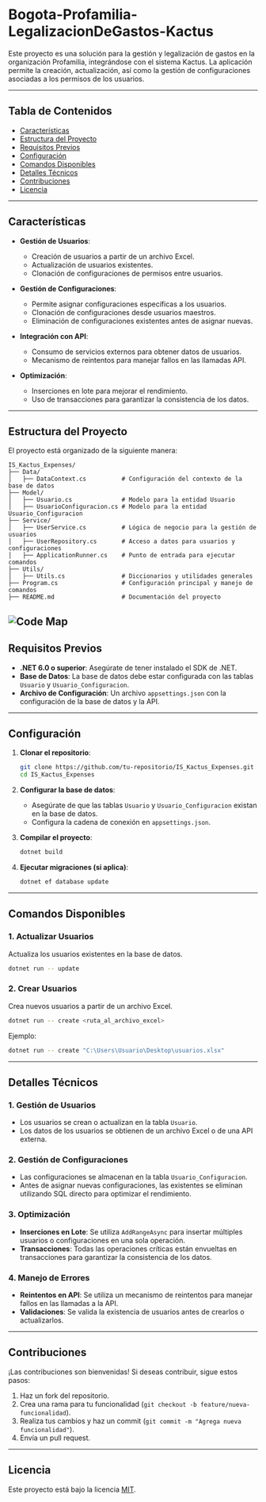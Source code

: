 # Bogota-Profamilia-LegalizacionDeGastos-Kactus

Este proyecto es una solución para la gestión y legalización de gastos en la organización Profamilia, integrándose con el sistema Kactus. La aplicación permite la creación, actualización, así como la gestión de configuraciones asociadas a los permisos de los usuarios.

---

## Tabla de Contenidos
- [Características](#características)
- [Estructura del Proyecto](#estructura-del-proyecto)
- [Requisitos Previos](#requisitos-previos)
- [Configuración](#configuración)
- [Comandos Disponibles](#comandos-disponibles)
- [Detalles Técnicos](#detalles-técnicos)
- [Contribuciones](#contribuciones)
- [Licencia](#licencia)

---

## Características

- **Gestión de Usuarios**:
  - Creación de usuarios a partir de un archivo Excel.
  - Actualización de usuarios existentes.
  - Clonación de configuraciones de permisos entre usuarios.

- **Gestión de Configuraciones**:
  - Permite asignar configuraciones específicas a los usuarios.
  - Clonación de configuraciones desde usuarios maestros.
  - Eliminación de configuraciones existentes antes de asignar nuevas.

- **Integración con API**:
  - Consumo de servicios externos para obtener datos de usuarios.
  - Mecanismo de reintentos para manejar fallos en las llamadas API.

- **Optimización**:
  - Inserciones en lote para mejorar el rendimiento.
  - Uso de transacciones para garantizar la consistencia de los datos.

---

## Estructura del Proyecto

El proyecto está organizado de la siguiente manera:

```
IS_Kactus_Expenses/
├── Data/
│   ├── DataContext.cs          # Configuración del contexto de la base de datos
├── Model/
│   ├── Usuario.cs              # Modelo para la entidad Usuario
│   ├── UsuarioConfiguracion.cs # Modelo para la entidad Usuario_Configuracion
├── Service/
│   ├── UserService.cs          # Lógica de negocio para la gestión de usuarios
│   ├── UserRepository.cs       # Acceso a datos para usuarios y configuraciones
│   ├── ApplicationRunner.cs    # Punto de entrada para ejecutar comandos
├── Utils/
│   ├── Utils.cs                # Diccionarios y utilidades generales
├── Program.cs                  # Configuración principal y manejo de comandos
├── README.md                   # Documentación del proyecto
```
![Code Map](CodeMap.png)
---

## Requisitos Previos

- **.NET 6.0 o superior**: Asegúrate de tener instalado el SDK de .NET.
- **Base de Datos**: La base de datos debe estar configurada con las tablas `Usuario` y `Usuario_Configuracion`.
- **Archivo de Configuración**: Un archivo `appsettings.json` con la configuración de la base de datos y la API.

---

## Configuración

1. **Clonar el repositorio**:
   ```bash
   git clone https://github.com/tu-repositorio/IS_Kactus_Expenses.git
   cd IS_Kactus_Expenses
   ```

2. **Configurar la base de datos**:
   - Asegúrate de que las tablas `Usuario` y `Usuario_Configuracion` existan en la base de datos.
   - Configura la cadena de conexión en `appsettings.json`.

3. **Compilar el proyecto**:
   ```bash
   dotnet build
   ```

4. **Ejecutar migraciones (si aplica)**:
   ```bash
   dotnet ef database update
   ```

---

## Comandos Disponibles

### 1. **Actualizar Usuarios**
Actualiza los usuarios existentes en la base de datos.

```bash
dotnet run -- update
```

### 2. **Crear Usuarios**
Crea nuevos usuarios a partir de un archivo Excel.

```bash
dotnet run -- create <ruta_al_archivo_excel>
```

Ejemplo:
```bash
dotnet run -- create "C:\Users\Usuario\Desktop\usuarios.xlsx"
```

---

## Detalles Técnicos

### 1. **Gestión de Usuarios**
- Los usuarios se crean o actualizan en la tabla `Usuario`.
- Los datos de los usuarios se obtienen de un archivo Excel o de una API externa.

### 2. **Gestión de Configuraciones**
- Las configuraciones se almacenan en la tabla `Usuario_Configuracion`.
- Antes de asignar nuevas configuraciones, las existentes se eliminan utilizando SQL directo para optimizar el rendimiento.

### 3. **Optimización**
- **Inserciones en Lote**: Se utiliza `AddRangeAsync` para insertar múltiples usuarios o configuraciones en una sola operación.
- **Transacciones**: Todas las operaciones críticas están envueltas en transacciones para garantizar la consistencia de los datos.

### 4. **Manejo de Errores**
- **Reintentos en API**: Se utiliza un mecanismo de reintentos para manejar fallos en las llamadas a la API.
- **Validaciones**: Se valida la existencia de usuarios antes de crearlos o actualizarlos.

---

## Contribuciones

¡Las contribuciones son bienvenidas! Si deseas contribuir, sigue estos pasos:

1. Haz un fork del repositorio.
2. Crea una rama para tu funcionalidad (`git checkout -b feature/nueva-funcionalidad`).
3. Realiza tus cambios y haz un commit (`git commit -m "Agrega nueva funcionalidad"`).
4. Envía un pull request.

---

## Licencia

Este proyecto está bajo la licencia [MIT](https://opensource.org/licenses/MIT).